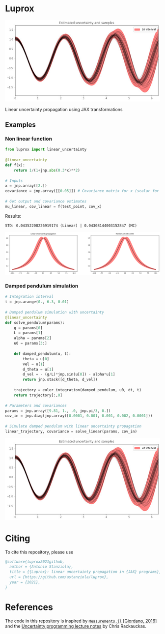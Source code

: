 # Luprox

<div align="center">
<img src="https://github.com/astanziola/luprox/blob/main/docs/pendulum.jpg" alt="luprox"></img>
</div>

Linear uncertainty propagation using JAX transformations 

## Examples


### Non linear function

```python
from luprox import linear_uncertainty

@linear_uncertainty
def f(x):
    return 1/(1+jnp.abs(0.3*x)**2)

# Inputs
x = jnp.array([2.])
covariance = jnp.array([[0.05]]) # Covariance matrix for x (scalar for 1D random variables)

# Get output and covariance estimates
mu_linear, cov_linear = f(test_point, cov_x)
```

Results:
```
STD: 0.04352208226919174 (Linear) | 0.04308144003152847 (MC)
```
![Example on a function](docs/example_function.jpg)

### Damped pendulum simulation
```python
# Integration interval
t = jnp.arange(0., 6.3, 0.01)

# Damped pendulum simulation with uncertainty
@linear_uncertainty
def solve_pendulum(params):
    g = params[0]
    L = params[1]
    alpha = params[2]
    u0 = params[3:]
    
    def damped_pendulum(u, t):
        theta = u[0]
        vel = u[1]
        d_theta = u[1]
        d_vel = - (g/L)*jnp.sin(u[0]) - alpha*u[1]
        return jnp.stack([d_theta, d_vel])
    
    trajectory = euler_integration(damped_pendulum, u0, dt, t)
    return trajectory[:,0]

# Parameters and covariances
params = jnp.array([9.81, 1., .0, jnp.pi/3, 0.])
cov_in = jnp.diag(jnp.array([0.0001, 0.001, 0.001, 0.002, 0.0001]))

# Simulate damped pendulum with linear uncertainty propagation
linear_trajectory, covariance = solve_linear(params, cov_in) 
```

![Example of uncertainty propagation on a damped pendulum simulation](docs/pendulum.jpg)

# Citing
To cite this repository, please use
```bibtex
@software{luprox2021github,
  author = {Antonio Stanziola},
  title = {{Luprox}: linear uncertainty propagation in {JAX} programs},
  url = {https://github.com/astanziola/luprox},
  year = {2021},
}
```

# References
The code in this repository is inspired by [`Measurements.jl`](https://github.com/JuliaPhysics/Measurements.jl) [[Giordano, 2016](https://arxiv.org/abs/1610.08716)] and the [Uncertainty programming lecture notes](https://mitmath.github.io/18337/lecture19/uncertainty_programming) by Chris Rackauckas.